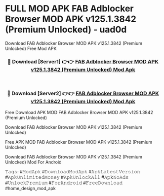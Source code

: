 # FULL MOD APK FAB Adblocker Browser MOD APK v125.1.3842 (Premium Unlocked) - uad0d
Download FAB Adblocker Browser MOD APK v125.1.3842 (Premium Unlocked) Free Mod APK

<div align="center">
<h3>🔴 Download [Server1] 👉👉 <a href="https://apk-comot.site?title=FAB_Adblocker_Browser_MOD_APK_v125.1.3842_(Premium_Unlocked)">FAB Adblocker Browser MOD APK v125.1.3842 (Premium Unlocked) Mod Apk</a></h3><br>

<h3>🔴 Download [Server2] 👉👉 <a href="https://apk-comot.site?title=FAB_Adblocker_Browser_MOD_APK_v125.1.3842_(Premium_Unlocked)">FAB Adblocker Browser MOD APK v125.1.3842 (Premium Unlocked) Mod Apk</a></h3>
</div>


Free Download APK MOD FAB Adblocker Browser MOD APK v125.1.3842 (Premium Unlocked)

Download FAB Adblocker Browser MOD APK v125.1.3842 (Premium Unlocked) 

Free APK MOD FAB Adblocker Browser MOD APK v125.1.3842 (Premium Unlocked) 

Download FAB Adblocker Browser MOD APK v125.1.3842 (Premium Unlocked) Mod For Android

𝚃𝚊𝚐𝚜: #𝙼𝚘𝚍𝙰𝚙𝚔 #𝙳𝚘𝚠𝚗𝚕𝚘𝚊𝚍𝙼𝚘𝚍𝙰𝚙𝚔 #𝙰𝚙𝚔𝙻𝚊𝚝𝚎𝚜𝚝𝚅𝚎𝚛𝚜𝚒𝚘𝚗 #𝙰𝚙𝚔𝚄𝚗𝚕𝚒𝚖𝚒𝚝𝚎𝚍𝙼𝚘𝚗𝚎𝚢 #𝙰𝚙𝚔𝚄𝚗𝚕𝚘𝚌𝚔𝙰𝚕𝚕 #𝙰𝚙𝚔𝙽𝚘𝙰𝚍𝚜 #𝚄𝚗𝚕𝚘𝚌𝚔𝙿𝚛𝚎𝚖𝚒𝚞𝚖 #𝙵𝚘𝚛𝙰𝚗𝚍𝚛𝚘𝚒𝚍 #𝙵𝚛𝚎𝚎𝙳𝚘𝚠𝚗𝚕𝚘𝚊𝚍 #home_design_mod_apk